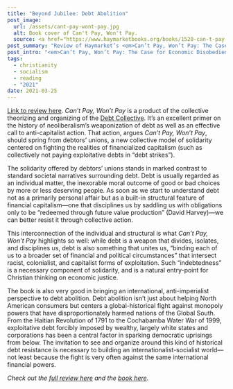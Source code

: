 ```yaml
---
title: "Beyond Jubilee: Debt Abolition"
post_image:
  url: /assets/cant-pay-wont-pay.jpg
  alt: Book cover of Can't Pay, Won't Pay.
  source: <a href="https://www.haymarketbooks.org/books/1520-can-t-pay-won-t-pay">Haymarket Books</a>
post_summary: "Review of Haymarket’s <em>Can’t Pay, Won’t Pay: The Case for Economic Disobedience and Debt Abolition</em> for <em>The Bias</em> magazine."
post_intro: "<em>Can’t Pay, Won’t Pay: The Case for Economic Disobedience and Debt Abolition</em> is an excellent new book from Haymarket that I have reviewed for <em>The Bias</em> magazine."
tags:
  - christianity
  - socialism
  - reading
  - "2021"
date: 2021-03-25
---
```


[Link to review here](https://christiansocialism.com/debt-collective-cant-pay-wont-pay-christianity/). _Can’t Pay, Won’t Pay_ is a product of the collective theorizing and organizing of the [Debt Collective](https://debtcollective.org/). It’s an excellent primer on the history of neoliberalism’s weaponization of debt as well as an effective call to anti-capitalist action. That action, argues _Can’t Pay, Won’t Pay_, should spring from debtors’ unions, a new collective model of solidarity centered on fighting the realities of financialized capitalism (such as collectively not paying exploitative debts in “debt strikes”).

The solidarity offered by debtors’ unions stands in marked contrast to standard societal narratives surrounding debt. Debt is usually regarded as an individual matter, the inexorable moral outcome of good or bad choices by more or less deserving people. As soon as we start to understand debt not as a primarily personal affair but as a built-in structural feature of financial capitalism—one that disciplines us by saddling us with obligations only to be “redeemed through future value production” (David Harvey)—we can better resist it through collective action.

This interconnection of the individual and structural is what _Can’t Pay, Won’t Pay_ highlights so well: while debt is a weapon that divides, isolates, and disciplines us, debt is also something that unites us, “binding each of us to a broader set of financial and political circumstances” that intersect racist, colonialist, and capitalist forms of exploitation. Such “indebtedness” is a necessary component of solidarity, and is a natural entry-point for Christian thinking on economic justice.

The book is also very good in bringing an international, anti-imperialist perspective to debt abolition. Debt abolition isn’t just about helping North American consumers but centers a global-historical fight against monopoly powers that have disproportionately harmed nations of the Global South. From the Haitian Revolution of 1791 to the Cochabamba Water War of 1999, exploitative debt forcibly imposed by wealthy, largely white states and corporations has been a central factor in sparking democratic uprisings from below. The invitation to see and organize around this kind of historical debt resistance is necessary to building an internationalist-socialist world—not least because the fight is very often against the same international financial powers.

_Check out the [full review here](https://christiansocialism.com/debt-collective-cant-pay-wont-pay-christianity/) and the [book here](https://www.haymarketbooks.org/books/1520-can-t-pay-won-t-pay)._
